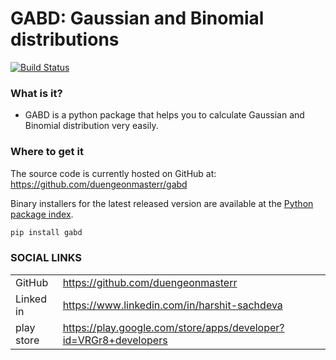 # GABD: Gaussian and Binomial distributions

[![Build Status](https://travis-ci.org/joemccann/dillinger.svg?branch=master)]()

### What is it?
  - GABD is a python package that helps you to calculate Gaussian and Binomial distribution very easily. 
### Where to get it
The source code is currently hosted on GitHub at: https://github.com/duengeonmasterr/gabd

Binary installers for the latest released version are available at the [Python package index](https://pypi.org/project/gabd/).
 
```sh
pip install gabd
```

### SOCIAL LINKS

|  |  |
| ------ | ------ |
| GitHub | https://github.com/duengeonmasterr|
| Linked in | https://www.linkedin.com/in/harshit-sachdeva|
| play store | https://play.google.com/store/apps/developer?id=VRGr8+developers |


